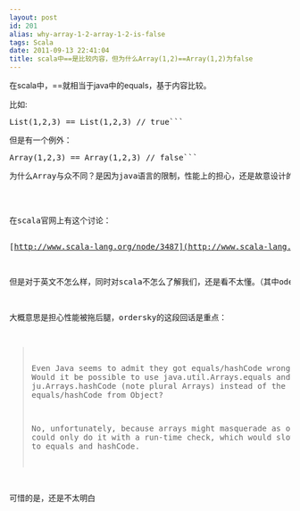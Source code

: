 ```yaml
---
layout: post
id: 201
alias: why-array-1-2-array-1-2-is-false
tags: Scala
date: 2011-09-13 22:41:04
title: scala中==是比较内容，但为什么Array(1,2)==Array(1,2)为false
---
```


在scala中，==就相当于java中的equals，基于内容比较。
<p>比如:
<pre class="csharpcode">List(1,2,3) == List(1,2,3) // true```
<p>但是有一个例外：
<pre class="csharpcode">Array(1,2,3) == Array(1,2,3) // false```
<p>为什么Array与众不同？是因为java语言的限制，性能上的担心，还是故意设计的呢？

<span id="more-201"></span>
<p>在scala官网上有这个讨论： 

[http://www.scala-lang.org/node/3487](http://www.scala-lang.org/node/3487) 

但是对于英文不怎么样，同时对scala不怎么了解我们，还是看不太懂。（其中odersky是scala作者） 

大概意思是担心性能被拖后腿，ordersky的这段回话是重点： 

> Even Java seems to admit they got equals/hashCode wrong for Arrays. Would it be possible to use java.util.Arrays.equals and ju.Arrays.hashCode (note plural Arrays) instead of the inherited equals/hashCode from Object?
> 
> No, unfortunately, because arrays might masquerade as objects. So we could only do it with a run-time check, which would slow down all calls to equals and hashCode.

可惜的是，还是不太明白
